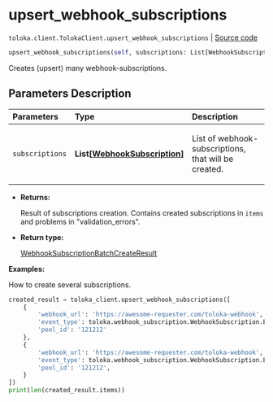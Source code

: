 # upsert_webhook_subscriptions
`toloka.client.TolokaClient.upsert_webhook_subscriptions` | [Source code](https://github.com/Toloka/toloka-kit/blob/v0.1.25/src/client/__init__.py#L44)

```python
upsert_webhook_subscriptions(self, subscriptions: List[WebhookSubscription])
```

Creates (upsert) many webhook-subscriptions.

## Parameters Description

| Parameters | Type | Description |
| :----------| :----| :-----------|
`subscriptions`|**List\[[WebhookSubscription](toloka.client.webhook_subscription.WebhookSubscription.md)\]**|<p>List of webhook-subscriptions, that will be created.</p>

* **Returns:**

  Result of subscriptions creation.
Contains created subscriptions in `items` and problems in "validation_errors".

* **Return type:**

  [WebhookSubscriptionBatchCreateResult](toloka.client.batch_create_results.WebhookSubscriptionBatchCreateResult.md)

**Examples:**

How to create several subscriptions.

```python
created_result = toloka_client.upsert_webhook_subscriptions([
    {
        'webhook_url': 'https://awesome-requester.com/toloka-webhook',
        'event_type': toloka.webhook_subscription.WebhookSubscription.EventType.ASSIGNMENT_CREATED,
        'pool_id': '121212'
    },
    {
        'webhook_url': 'https://awesome-requester.com/toloka-webhook',
        'event_type': toloka.webhook_subscription.WebhookSubscription.EventType.POOL_CLOSED,
        'pool_id': '121212',
    }
])
print(len(created_result.items))
```
